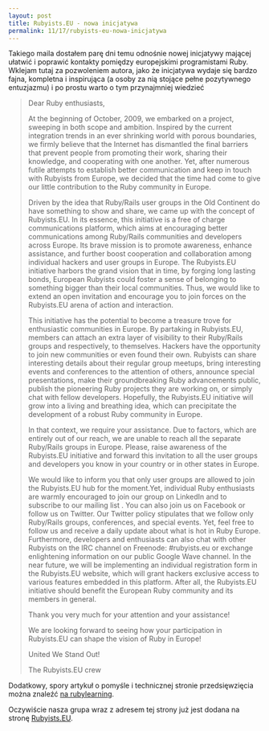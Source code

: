 ```yaml
--- 
layout: post
title: Rubyists.EU - nowa inicjatywa
permalink: 11/17/rubyists-eu-nowa-inicjatywa
---
```

Takiego maila dostałem parę dni temu odnośnie nowej inicjatywy mającej ułatwić i poprawić kontakty pomiędzy europejskimi programistami Ruby. Wklejam tutaj za pozwoleniem autora, jako że inicjatywa wydaje się bardzo fajna, kompletna i inspirująca (a osoby za nią stojące pełne pozytywnego entuzjazmu) i po prostu warto o tym przynajmniej wiedzieć


> Dear Ruby enthusiasts, 
> 
> At the beginning of October, 2009, we embarked on a project, sweeping in both scope and ambition. Inspired by the current integration trends in an ever shrinking world with porous boundaries, we firmly believe that the Internet has dismantled the final barriers that prevent people from promoting their work, sharing their knowledge, and cooperating with one another. Yet, after numerous futile attempts to establish better communication and keep in touch with Rubyists from Europe, we decided that the time had come to give our little contribution to the Ruby community in Europe. 
> 
> Driven by the idea that Ruby/Rails user groups in the Old Continent do have something to show and share, we came up with the concept of Rubyists.EU. In its essence, this initiative is a free of charge communications platform, which aims at encouraging better communications among Ruby/Rails communities and developers across Europe. Its brave mission is to promote awareness, enhance assistance, and further boost cooperation and collaboration among individual hackers and user groups in Europe. The Rubyists.EU initiative harbors the grand vision that in time, by forging long lasting bonds, European Rubyists could foster a sense of belonging to something bigger than their local communities. Thus, we would like to extend an open invitation and encourage you to join forces on the Rubyists.EU  arena of action and interaction.
> 
> This initiative has the potential to become a treasure trove for enthusiastic communities in Europe. By partaking in Rubyists.EU, members can attach an extra layer of visibility to their Ruby/Rails groups and respectively, to themselves. Hackers have the opportunity to join new communities or even found their own. Rubyists can share interesting details about their regular group meetups, bring interesting events and conferences to the attention of others, announce special presentations, make their groundbreaking Ruby advancements public, publish the pioneering Ruby projects they are working on, or simply chat with fellow developers. Hopefully, the Rubyists.EU  initiative will grow into a living and breathing idea, which can precipitate the development of a robust Ruby community in Europe.
> 
> In that context, we require your assistance. Due to factors, which are entirely out of our reach, we are unable to reach all the separate Ruby/Rails groups in Europe. Please, raise awareness of the Rubyists.EU initiative and forward this invitation to all the user groups and developers you know in your country or in other states in Europe.
> 
> We would like to inform you that only user groups are allowed to join the Rubyists.EU hub for the moment.Yet, individual Ruby enthusiasts are warmly encouraged to join our group on LinkedIn and to subscribe to our mailing list . You can also join us on Facebook or follow us on Twitter. Our Twitter policy stipulates that we follow only Ruby/Rails groups, conferences, and special events. Yet, feel free to follow us and receive a daily update about what is hot in Ruby Europe. Furthermore, developers and enthusiasts can also chat with other Rubyists on the IRC channel on Freenode: #rubyists.eu or exchange enlightening information on our public Google Wave channel. In the near future, we will be implementing an individual registration form in the Rubyists.EU website, which will grant hackers  exclusive access to various features embedded in this platform. After all, the Rubyists.EU initiative should benefit the European Ruby community and its members in general. 
> 
> Thank you very much for your attention and your assistance!
> 
> We are looking forward to seeing how your participation in Rubyists.EU can shape the vision of Ruby in Europe!
> 
> United We Stand Out! 
> 
> The Rubyists.EU crew
> 

Dodatkowy, spory artykuł o pomyśle i technicznej stronie przedsięwzięcia można znaleźć [na rubylearning](http://rubylearning.com/blog/2009/11/06/rubyists-eu-stairway-to-the-european-ruby-community-integration/).

Oczywiście nasza grupa wraz z adresem tej strony już jest dodana na stronę [Rubyists.EU](http://rubyists.eu/).


